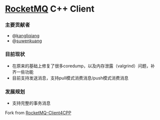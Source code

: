 [RocketMQ](https://github.com/alibaba/RocketMQ) C++ Client
===================

### 主要贡献者
* @[kangliqiang](https://github.com/kangliqiang)
* @[suwenkuang](suwenkuang@tencent.com)

### 目前现状
* 在原来的基础上修复了很多coredump，以及内存泄露（valgrind）问题，补齐一些功能
* 目前支持发送消息，支持pull模式消费消息/push模式消费消息

### 发展规划
* 支持完整的事务消息

Fork from [RocketMQ-Client4CPP](https://github.com/NDPMediaCorp/RocketMQ-Client4CPP)

